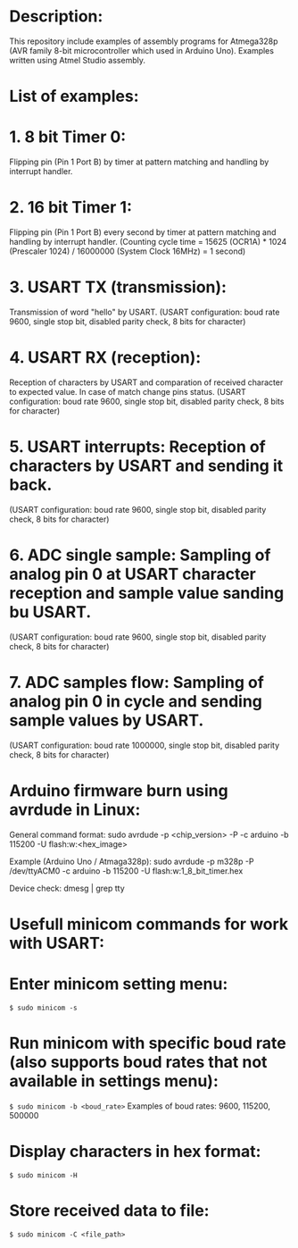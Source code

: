 Description:
==============
This repository include examples of assembly programs for Atmega328p (AVR family 8-bit microcontroller which used in Arduino Uno). Examples written using Atmel Studio assembly.

List of examples:
=================
# 1. 8  bit Timer 0:
Flipping pin (Pin 1 Port B) by timer at pattern matching and handling by interrupt handler.
# 2. 16 bit Timer 1:
Flipping pin (Pin 1 Port B) every second by timer at pattern matching and handling by interrupt handler. 
(Counting cycle time = 15625 (OCR1A) * 1024 (Prescaler 1024) / 16000000 (System Clock 16MHz) = 1 second)
# 3. USART TX (transmission):
Transmission of word "hello" by USART. 
(USART configuration: boud rate 9600, single stop bit, disabled parity check, 8 bits for character)
# 4. USART RX (reception):
Reception of characters by USART and comparation of received character to expected value. In case of match change pins status.
(USART configuration: boud rate 9600, single stop bit, disabled parity check, 8 bits for character)
# 5. USART interrupts:		Reception of characters by USART and sending it back.
(USART configuration: boud rate 9600, single stop bit, disabled parity check, 8 bits for character)
# 6. ADC single sample:		Sampling of analog pin 0 at USART character reception and sample value sanding bu USART.
(USART configuration: boud rate 9600, single stop bit, disabled parity check, 8 bits for character)
# 7. ADC samples flow:		Sampling of analog pin 0 in cycle and sending sample values by USART.
(USART configuration: boud rate 1000000, single stop bit, disabled parity check, 8 bits for character)

Arduino firmware burn using avrdude in Linux:
===============================================
General command format:
sudo avrdude -p <chip_version> -P <device> -c arduino -b 115200 -U flash:w:<hex_image>

Example (Arduino Uno / Atmaga328p):
sudo avrdude -p m328p -P /dev/ttyACM0 -c arduino -b 115200 -U flash:w:1_8_bit_timer.hex

Device check:
dmesg | grep tty

Usefull minicom commands for work with USART:
=============================================
# Enter minicom setting menu:
```
$ sudo minicom -s
```

# Run minicom with specific boud rate (also supports boud rates that not available in settings menu):
```$ sudo minicom -b <boud_rate>```
Examples of boud rates: 9600, 115200, 500000

# Display characters in hex format:
```$ sudo minicom -H```

# Store received data to file:
```$ sudo minicom -C <file_path>```

